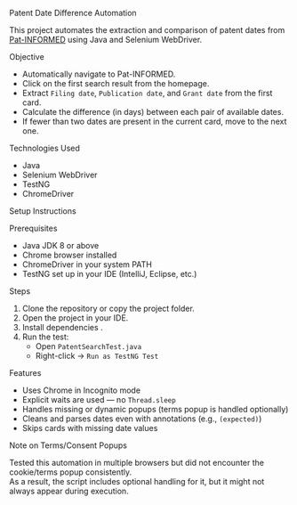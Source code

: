  Patent Date Difference Automation

This project automates the extraction and comparison of patent dates from [Pat-INFORMED](https://patinformed.wipo.int/) using Java and Selenium WebDriver.

Objective

- Automatically navigate to Pat-INFORMED.
- Click on the first search result from the homepage.
- Extract `Filing date`, `Publication date`, and `Grant date` from the first card.
- Calculate the difference (in days) between each pair of available dates.
- If fewer than two dates are present in the current card, move to the next one.

Technologies Used

- Java
- Selenium WebDriver
- TestNG
- ChromeDriver

Setup Instructions

 Prerequisites

- Java JDK 8 or above
- Chrome browser installed
- ChromeDriver in your system PATH
- TestNG set up in your IDE (IntelliJ, Eclipse, etc.)

 Steps

1. Clone the repository or copy the project folder.
2. Open the project in your IDE.
3. Install dependencies .
4. Run the test:
    - Open `PatentSearchTest.java`
    - Right-click → `Run as TestNG Test`

Features

- Uses Chrome in Incognito mode
- Explicit waits are used — no `Thread.sleep`
- Handles missing or dynamic popups (terms popup is handled optionally)
- Cleans and parses dates even with annotations (e.g., `(expected)`)
-  Skips cards with missing date values

Note on Terms/Consent Popups

Tested this automation in multiple browsers but did not encounter the cookie/terms popup consistently.  
As a result, the script includes optional handling for it, but it might not always appear during execution.

 

